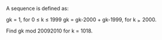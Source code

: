   <p>A sequence is defined as:</p>  <p>  gk = 1, for 0 &le; k &le; 1999  gk = gk-2000 + gk-1999, for k <img src='images/symbol_ge.gif' width='10' height='12' alt='&ge;' border='0' style='vertical-align:middle;' /> 2000.  </p>  <p>Find gk mod 20092010 for k = 1018.  